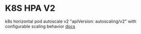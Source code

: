 # K8S HPA V2
k8s horizontal pod autoscale v2 "apiVersion: autoscaling/v2" with configurable scaling behavior
[docs](https://kubernetes.io/docs/tasks/run-application/horizontal-pod-autoscale/)
